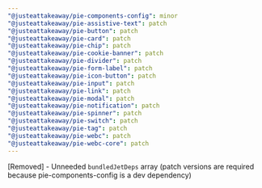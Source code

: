 ```yaml
---
"@justeattakeaway/pie-components-config": minor
"@justeattakeaway/pie-assistive-text": patch
"@justeattakeaway/pie-button": patch
"@justeattakeaway/pie-card": patch
"@justeattakeaway/pie-chip": patch
"@justeattakeaway/pie-cookie-banner": patch
"@justeattakeaway/pie-divider": patch
"@justeattakeaway/pie-form-label": patch
"@justeattakeaway/pie-icon-button": patch
"@justeattakeaway/pie-input": patch
"@justeattakeaway/pie-link": patch
"@justeattakeaway/pie-modal": patch
"@justeattakeaway/pie-notification": patch
"@justeattakeaway/pie-spinner": patch
"@justeattakeaway/pie-switch": patch
"@justeattakeaway/pie-tag": patch
"@justeattakeaway/pie-webc": patch
"@justeattakeaway/pie-webc-core": patch
---
```


[Removed] - Unneeded `bundledJetDeps` array (patch versions are required because pie-components-config is a dev dependency)
